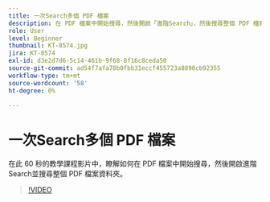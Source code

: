 ```yaml
---
title: 一次Search多個 PDF 檔案
description: 在 PDF 檔案中開始搜尋，然後開啟「進階Search」，然後搜尋整個 PDF 檔案資料夾
role: User
level: Beginner
thumbnail: KT-8574.jpg
jira: KT-8574
exl-id: d3e2d7d6-5c14-461b-9f68-8f16c8ceda50
source-git-commit: ad54f7afa78b0fbb31eccf455723a8890cb92355
workflow-type: tm+mt
source-wordcount: '58'
ht-degree: 0%

---
```


# 一次Search多個 PDF 檔案

在此 60 秒的教學課程影片中，瞭解如何在 PDF 檔案中開始搜尋，然後開啟進階Search並搜尋整個 PDF 檔案資料夾。

>[!VIDEO](https://video.tv.adobe.com/v/336363?quality=12&learn=on&hidetitle=true)
